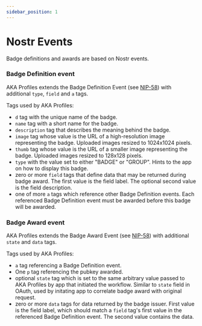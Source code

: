 ```yaml
---
sidebar_position: 1
---
```


# Nostr Events

Badge definitions and awards are based on Nostr events.

### Badge Definition event

AKA Profiles extends the Badge Definition Event (see [NIP-58](https://github.com/nostr-protocol/nips/blob/master/58.md)) with additional `type`, `field` and `a` tags.

Tags used by AKA Profiles:

- `d` tag with the unique name of the badge.
- `name` tag with a short name for the badge.
- `description` tag that describes the meaning behind the badge.
- `image` tag whose value is the URL of a high-resolution image representing the badge. Uploaded images resized to 1024x1024 pixels.
- `thumb` tag whose value is the URL of a smaller image representing the badge. Uploaded images resized to 128x128 pixels.
- `type` with the value set to either "BADGE" or "GROUP". Hints to the app on how to display this badge.
- zero or more `field` tags that define data that may be returned during badge award. The first value is the field label. The optional second value is the field description.
- one of more `a` tags which reference other Badge Definition events. Each referenced Badge Definition event must be awarded before this badge will be awarded.

### Badge Award event

AKA Profiles extends the Badge Award Event (see [NIP-58](https://github.com/nostr-protocol/nips/blob/master/58.md)) with additional `state` and `data` tags.

Tags used by AKA Profiles:

- `a` tag referencing a Badge Definition event.
- One `p` tag referencing the pubkey awarded.
- optional `state` tag which is set to the same arbitrary value passed to AKA Profiles by app that initiated the workflow. Similar to `state` field in OAuth, used by initating app to correlate badge award with original request.
- zero or more `data` tags for data returned by the badge issuer. First value is the field label, which should match a `field` tag's first value in the referenced Badge Definition event. The second value contains the data.
